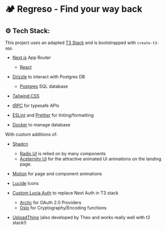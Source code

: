 # 🏕️ Regreso - Find your way back

## ⚙️ Tech Stack:

This project uses an adapted [T3 Stack](https://create.t3.gg/) and is bootstrapped with `create-t3-app`.

- [Next.js](https://nextjs.org/) App Router
  - [React](https://react.dev/)
- [Drizzle](https://orm.drizzle.team/) to interact with Postgres DB
  - [Postgres](https://www.postgresql.org/) SQL database
- [Tailwind CSS](https://tailwindcss.com/)
- [tRPC](https://trpc.io/) for typesafe APIs
- [ESLint](https://eslint.org/) and [Prettier](https://prettier.io) for linting/formatting

- [Docker](https://docker.com/) to manage database

With custom additions of:

- [Shadcn](https://ui.shadcn.com/)
  - [Radix UI](https://https://www.radix-ui.com/) is relied on by many components
  - [Aceternity UI](https://ui.aceternity.com/) for the attractive animated UI animations on the landing page.
- [Motion](https://motion.dev/) for page and component animations
- [Lucide](https://lucide.dev/) Icons

- [Custom Lucia Auth](https://lucia-auth.com/) to replace Next Auth in T3 stack
  - [Arctic](https://arcticjs.dev/) for OAuth 2.0 Providers
  - [Oslo](https://oslojs.dev/) for Cryptography/Encoding functions
- [UploadThing](https://uploadthing.com/) (also developed by Theo and works really well with t3 stack!)
